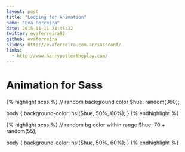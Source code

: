```yaml
---
layout: post
title: "Looping for Animation"
name: "Eva Ferreira"
date: 2015-11-11 23:45:32
twitter: evaferreira92
github: evaferreira
slides: http://evaferreira.com.ar/sassconf/
links:
  - http://www.harrypottertheplay.com/
---
```


# Animation for Sass

{% highlight scss %}
  // random background color
  $hue: random(360);

  body {
    background-color: hsl($hue, 50%, 60%);
  }
{% endhighlight %}

{% highlight scss %}
  // random bg color within range
  $hue: 70 + random(55);

  body {
    background-color: hsl($hue, 50%, 60%);
  }
{% endhighlight %}
